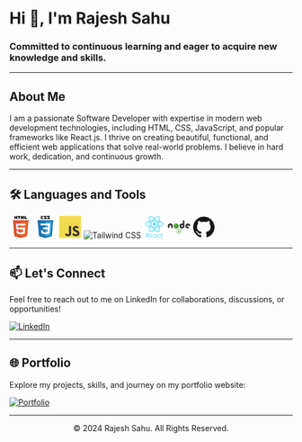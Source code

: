 # Hi 👋, I'm Rajesh Sahu

### Committed to continuous learning and eager to acquire new knowledge and skills.

---

## About Me
I am a passionate Software Developer with expertise in modern web development technologies, including HTML, CSS, JavaScript, and popular frameworks like React.js. I thrive on creating beautiful, functional, and efficient web applications that solve real-world problems. I believe in hard work, dedication, and continuous growth.

---

## 🛠 Languages and Tools

<p align="left">
  <img src="https://raw.githubusercontent.com/devicons/devicon/master/icons/html5/html5-original-wordmark.svg" alt="HTML5" width="40" height="40"/>
  <img src="https://raw.githubusercontent.com/devicons/devicon/master/icons/css3/css3-original-wordmark.svg" alt="CSS3" width="40" height="40"/>
  <img src="https://raw.githubusercontent.com/devicons/devicon/master/icons/javascript/javascript-original.svg" alt="JavaScript" width="40" height="40"/> 
  <img src="https://www.vectorlogo.zone/logos/tailwindcss/tailwindcss-icon.svg" alt="Tailwind CSS" width="40" height="40"/>
  <img src="https://raw.githubusercontent.com/devicons/devicon/master/icons/react/react-original-wordmark.svg" alt="React.js" width="40" height="40"/>
  <img src="https://raw.githubusercontent.com/devicons/devicon/master/icons/nodejs/nodejs-original-wordmark.svg" alt="Node.js" width="40" height="40"/>
  <img src="https://raw.githubusercontent.com/devicons/devicon/master/icons/github/github-original.svg" alt="GitHub" width="40" height="40"/>
</p>

---

## 📫 Let's Connect
Feel free to reach out to me on LinkedIn for collaborations, discussions, or opportunities!

[![LinkedIn](https://img.shields.io/badge/LinkedIn-Connect-blue)](https://www.linkedin.com/in/rajesh-rks/)

---

## 🌐 Portfolio
Explore my projects, skills, and journey on my portfolio website:

[![Portfolio](https://img.shields.io/badge/Portfolio-Visit-brightgreen)](https://rajesh-sahu.netlify.app/)

---


<p align="center">&copy; 2024 Rajesh Sahu. All Rights Reserved.</p>
